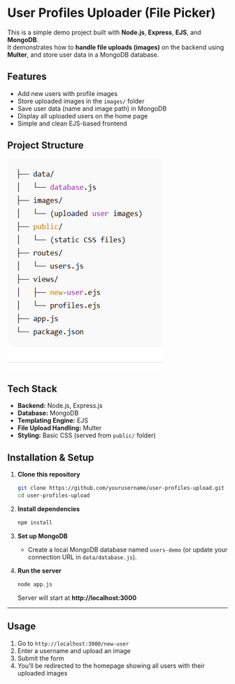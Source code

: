 # User Profiles Uploader (File Picker)

This is a simple demo project built with **Node.js**, **Express**, **EJS**, and **MongoDB**.  
It demonstrates how to **handle file uploads (images)** on the backend using **Multer**, and store user data in a MongoDB database.


##  Features

- Add new users with profile images  
- Store uploaded images in the `images/` folder  
- Save user data (name and image path) in MongoDB  
- Display all uploaded users on the home page  
- Simple and clean EJS-based frontend

## Project Structure
<img src="/Project-Structure.png" />

##  Tech Stack

- **Backend:** Node.js, Express.js  
- **Database:** MongoDB  
- **Templating Engine:** EJS  
- **File Upload Handling:** Multer  
- **Styling:** Basic CSS (served from `public/` folder)



##  Installation & Setup

1. **Clone this repository**
   ```bash
   git clone https://github.com/yourusername/user-profiles-upload.git
   cd user-profiles-upload
   ```

2. **Install dependencies**
   ```bash
   npm install
   ```

3. **Set up MongoDB**
   - Create a local MongoDB database named `users-demo` (or update your connection URL in `data/database.js`).

4. **Run the server**
   ```bash
   node app.js
   ```
   Server will start at **http://localhost:3000**

---

##  Usage

1. Go to `http://localhost:3000/new-user`  
2. Enter a username and upload an image  
3. Submit the form  
4. You’ll be redirected to the homepage showing all users with their uploaded images